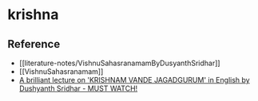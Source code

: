 # krishna



## Reference

- [[literature-notes/VishnuSahasranamamByDusyanthSridhar]]
- [[VishnuSahasranamam]]
- [A brilliant lecture on 'KRISHNAM VANDE JAGADGURUM' in English by Dushyanth Sridhar - MUST WATCH!](https://www.youtube.com/watch?v=UFi-bLF65mA&t=571s)